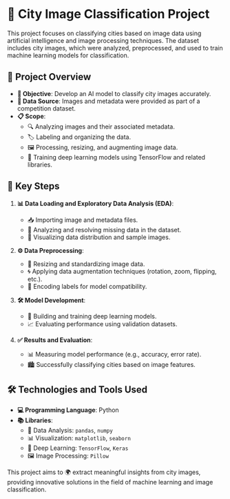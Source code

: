 # 🌆 City Image Classification Project

This project focuses on classifying cities based on image data using artificial intelligence and image processing techniques. The dataset includes city images, which were analyzed, preprocessed, and used to train machine learning models for classification.

## 🌟 Project Overview

- **🎯 Objective**: Develop an AI model to classify city images accurately.
- **📂 Data Source**: Images and metadata were provided as part of a competition dataset.
- **📋 Scope**:
  - 🔍 Analyzing images and their associated metadata.
  - 🏷️ Labeling and organizing the data.
  - 🖼️ Processing, resizing, and augmenting image data.
  - 🤖 Training deep learning models using TensorFlow and related libraries.

## 🔑 Key Steps

1. **📊 Data Loading and Exploratory Data Analysis (EDA)**:
   - 📥 Importing image and metadata files.
   - 🧹 Analyzing and resolving missing data in the dataset.
   - 📸 Visualizing data distribution and sample images.

2. **⚙️ Data Preprocessing**:
   - 📏 Resizing and standardizing image data.
   - 🌀 Applying data augmentation techniques (rotation, zoom, flipping, etc.).
   - 🔢 Encoding labels for model compatibility.

3. **🛠️ Model Development**:
   - 🧠 Building and training deep learning models.
   - 📈 Evaluating performance using validation datasets.

4. **✅ Results and Evaluation**:
   - 📊 Measuring model performance (e.g., accuracy, error rate).
   - 🏙️ Successfully classifying cities based on image features.

## 🛠️ Technologies and Tools Used

- **💻 Programming Language**: Python
- **📚 Libraries**:
  - 📑 Data Analysis: `pandas`, `numpy`
  - 📊 Visualization: `matplotlib`, `seaborn`
  - 🤖 Deep Learning: `TensorFlow`, `Keras`
  - 🖼️ Image Processing: `Pillow`

This project aims to 🌍 extract meaningful insights from city images, providing innovative solutions in the field of machine learning and image classification.
